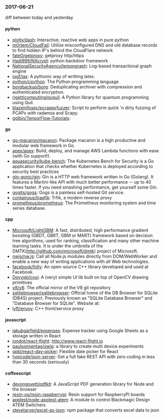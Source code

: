 ### 2017-06-21
diff between today and yesterday

#### python
* [plotly/dash](https://github.com/plotly/dash): Interactive, reactive web apps in pure python 
* [m0rtem/CloudFail](https://github.com/m0rtem/CloudFail): Utilize misconfigured DNS and old database records to find hidden IP's behind the CloudFlare network
* [fate0/getproxy](https://github.com/fate0/getproxy): getproxy  http/https 
* [Hadi999/NXcrypt](https://github.com/Hadi999/NXcrypt): python backdoor framework
* [NationalSecurityAgency/lemongraph](https://github.com/NationalSecurityAgency/lemongraph): Log-based transactional graph engine
* [iogf/lax](https://github.com/iogf/lax): A pythonic way of writting latex.
* [python/cpython](https://github.com/python/cpython): The Python programming language
* [borgbackup/borg](https://github.com/borgbackup/borg): Deduplicating archiver with compression and authenticated encryption.
* [rigetticomputing/pyquil](https://github.com/rigetticomputing/pyquil): A Python library for quantum programming using Quil.
* [blazeinfosec/pcrappyfuzzer](https://github.com/blazeinfosec/pcrappyfuzzer): Script to perform quick 'n dirty fuzzing of PCAPs with radamsa and Scapy.
* [golbin/TensorFlow-Tutorials](https://github.com/golbin/TensorFlow-Tutorials):          

#### go
* [go-macaron/macaron](https://github.com/go-macaron/macaron): Package macaron is a high productive and modular web framework in Go.
* [apex/apex](https://github.com/apex/apex): Build, deploy, and manage AWS Lambda functions with ease (with Go support!).
* [aquasecurity/kube-bench](https://github.com/aquasecurity/kube-bench): The Kubernetes Bench for Security is a Go application that checks whether Kubernetes is deployed according to security best practices
* [gin-gonic/gin](https://github.com/gin-gonic/gin): Gin is a HTTP web framework written in Go (Golang). It features a Martini-like API with much better performance -- up to 40 times faster. If you need smashing performance, get yourself some Gin.
* [gogits/gogs](https://github.com/gogits/gogs): Gogs is a painless self-hosted Git service.
* [containous/traefik](https://github.com/containous/traefik): Trfik, a modern reverse proxy
* [prometheus/prometheus](https://github.com/prometheus/prometheus): The Prometheus monitoring system and time series database.

#### cpp
* [Microsoft/LightGBM](https://github.com/Microsoft/LightGBM): A fast, distributed, high performance gradient boosting (GBDT, GBRT, GBM or MART) framework based on decision tree algorithms, used for ranking, classification and many other machine learning tasks. It is under the umbrella of the DMTK(http://github.com/microsoft/dmtk) project of Microsoft.
* [nwjs/nw.js](https://github.com/nwjs/nw.js): Call all Node.js modules directly from DOM/WebWorker and enable a new way of writing applications with all Web technologies.
* [facebook/folly](https://github.com/facebook/folly): An open-source C++ library developed and used at Facebook.
* [Dovyski/cvui](https://github.com/Dovyski/cvui): A (very) simple UI lib built on top of OpenCV drawing primitives
* [v8/v8](https://github.com/v8/v8): The official mirror of the V8 git repository
* [sqlitebrowser/sqlitebrowser](https://github.com/sqlitebrowser/sqlitebrowser): Official home of the DB Browser for SQLite (DB4S) project. Previously known as "SQLite Database Browser" and "Database Browser for SQLite". Website at:
* [lyft/envoy](https://github.com/lyft/envoy): C++ front/service proxy

#### javascript
* [jakubgarfield/expenses](https://github.com/jakubgarfield/expenses): Expense tracker using Google Sheets  as a storage written in React
* [jondot/react-flight](https://github.com/jondot/react-flight): http://www.react-flight.io
* [paulsonnentag/swip](https://github.com/paulsonnentag/swip): a library to create multi device experiments
* [gpbl/react-day-picker](https://github.com/gpbl/react-day-picker): Flexible date picker for React
* [typicode/json-server](https://github.com/typicode/json-server): Get a full fake REST API with zero coding in less than 30 seconds (seriously)

#### coffeescript
* [devongovett/pdfkit](https://github.com/devongovett/pdfkit): A JavaScript PDF generation library for Node and the browser
* [resin-os/resin-raspberrypi](https://github.com/resin-os/resin-raspberrypi): Resin support for RaspberryPI boards
* [applest/node-applest-atem](https://github.com/applest/node-applest-atem): A module to control Blackmagic Design ATEM Switchers
* [stevetarver/excel-as-json](https://github.com/stevetarver/excel-as-json): npm package that converts excel data to json
